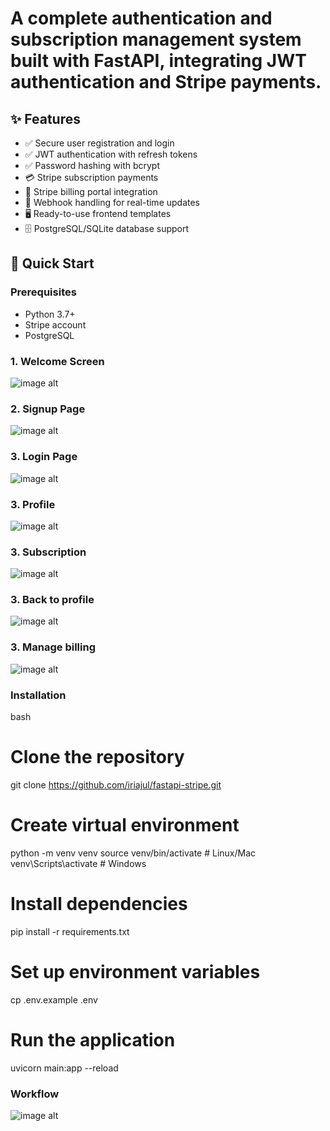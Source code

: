 
# A complete authentication and subscription management system built with FastAPI, integrating JWT authentication and Stripe payments.

## ✨ Features

- ✅ Secure user registration and login
- ✅ JWT authentication with refresh tokens
- ✅ Password hashing with bcrypt
- 💳 Stripe subscription payments
- 🏦 Stripe billing portal integration
- 🔔 Webhook handling for real-time updates
- 🖥️ Ready-to-use frontend templates
- 🗄️ PostgreSQL/SQLite database support

## 🚀 Quick Start

### Prerequisites
- Python 3.7+
- Stripe account
- PostgreSQL 


### 1. Welcome Screen
![image alt](https://github.com/Iriajul/fastapi-stripe/blob/83cdc5a81d0c0d8809dd36989b03c0aad7e055f0/assets/welcome.png)

### 2. Signup Page
![image alt](https://github.com/Iriajul/fastapi-stripe/blob/5f3982f3162e664e3d1f02df4cc5e7a84fb72311/assets/signup.png)

### 3. Login Page
![image alt](https://github.com/Iriajul/fastapi-stripe/blob/5f3982f3162e664e3d1f02df4cc5e7a84fb72311/assets/login.png)

### 3. Profile
![image alt](https://github.com/Iriajul/fastapi-stripe/blob/5f3982f3162e664e3d1f02df4cc5e7a84fb72311/assets/profile.png)

### 3. Subscription
![image alt](https://github.com/Iriajul/fastapi-stripe/blob/5f3982f3162e664e3d1f02df4cc5e7a84fb72311/assets/subscription.png)

### 3. Back to profile
![image alt](https://github.com/Iriajul/fastapi-stripe/blob/5f3982f3162e664e3d1f02df4cc5e7a84fb72311/assets/subprofile.png)

### 3. Manage billing
![image alt](https://github.com/Iriajul/fastapi-stripe/blob/5f3982f3162e664e3d1f02df4cc5e7a84fb72311/assets/managebilling.png)

### Installation
bash
# Clone the repository
git clone https://github.com/iriajul/fastapi-stripe.git

# Create virtual environment
python -m venv venv
source venv/bin/activate  # Linux/Mac
venv\Scripts\activate    # Windows

# Install dependencies
pip install -r requirements.txt

# Set up environment variables
cp .env.example .env

# Run the application
uvicorn main:app --reload

### Workflow
![image alt](https://github.com/Iriajul/fastapi-stripe/blob/3605cb0d5329936e6d4a7ca27df00c3a6a2c9a40/assets/deepseek_mermaid_20250717_9582c5.png)


